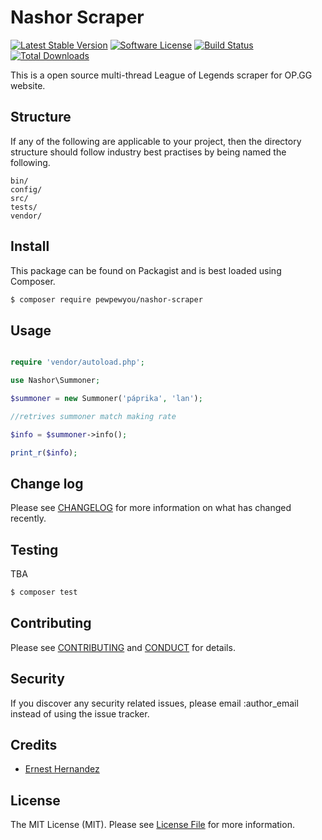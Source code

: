 # Nashor Scraper
[![Latest Stable Version](https://poser.pugx.org/pewpewyou/nashor-scraper/v/stable)](https://packagist.org/packages/pewpewyou/nashor-scraper)
[![Software License][ico-license]](LICENSE.md)
[![Build Status][ico-travis]](https://travis-ci.org/pewpewyou/nashor-scraper)
[![Total Downloads](https://poser.pugx.org/pewpewyou/nashor-scraper/downloads)](https://packagist.org/packages/pewpewyou/nashor-scraper)

This is a open source multi-thread League of Legends scraper for OP.GG website.

## Structure

If any of the following are applicable to your project, then the directory structure should follow industry best practises by being named the following.

```
bin/        
config/
src/
tests/
vendor/
```


## Install

This package can be found on Packagist and is best loaded using Composer.

``` bash
$ composer require pewpewyou/nashor-scraper
```

## Usage

``` php

require 'vendor/autoload.php';

use Nashor\Summoner;

$summoner = new Summoner('páprika', 'lan');

//retrives summoner match making rate

$info = $summoner->info();

print_r($info);

```

## Change log

Please see [CHANGELOG](CHANGELOG.md) for more information on what has changed recently.

## Testing
TBA
``` bash
$ composer test
```

## Contributing

Please see [CONTRIBUTING](CONTRIBUTING.md) and [CONDUCT](CONDUCT.md) for details.

## Security

If you discover any security related issues, please email :author_email instead of using the issue tracker.

## Credits

- [Ernest Hernandez](http://ernest.gallery)

## License

The MIT License (MIT). Please see [License File](LICENSE.md) for more information.

[ico-version]: https://img.shields.io/packagist/v/:vendor/:package_name.svg?style=flat-square
[ico-license]: https://img.shields.io/badge/license-MIT-brightgreen.svg?style=flat-square
[ico-travis]: https://img.shields.io/travis/:vendor/:package_name/master.svg?style=flat-square
[ico-scrutinizer]: https://img.shields.io/scrutinizer/coverage/g/:vendor/:package_name.svg?style=flat-square
[ico-code-quality]: https://img.shields.io/scrutinizer/g/:vendor/:package_name.svg?style=flat-square
[ico-downloads]: https://img.shields.io/packagist/dt/:vendor/:package_name.svg?style=flat-square

[link-packagist]: https://packagist.org/packages/:vendor/:package_name
[link-travis]: https://travis-ci.org/:vendor/:package_name
[link-scrutinizer]: https://scrutinizer-ci.com/g/:vendor/:package_name/code-structure
[link-code-quality]: https://scrutinizer-ci.com/g/:vendor/:package_name
[link-downloads]: https://packagist.org/packages/:vendor/:package_name
[link-author]: https://github.com/:author_username
[link-contributors]: ../../contributors
